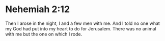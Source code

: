 # Nehemiah 2:12

Then I arose in the night, I and a few men with me. And I told no one what my God had put into my heart to do for Jerusalem. There was no animal with me but the one on which I rode.
